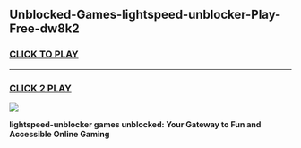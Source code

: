 
## Unblocked-Games-lightspeed-unblocker-Play-Free-dw8k2
<h3>
<a href="https://premium76.site?title=lightspeed-unblocker&ref=10A">CLICK TO PLAY</a></h3>
<hr>

<h3>
<a href="https://premium76.site?title=lightspeed-unblocker&ref=10A">CLICK 2 PLAY</a>
  
</h3>

<a href="https://premium76.site?title=lightspeed-unblocker&ref=10A"><img src="https://clearcache.store/games.png"></a>


**lightspeed-unblocker games unblocked: Your Gateway to Fun and Accessible Online Gaming**
